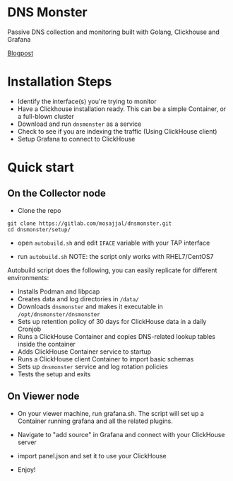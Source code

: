 # DNS Monster

Passive DNS collection and monitoring built with Golang, Clickhouse and Grafana

[Blogpost](https://blog.n0p.me/dnsmonster/)

# Installation Steps

* Identify the interface(s) you're trying to monitor
* Have a Clickhouse installation ready. This can be a simple Container, or a full-blown cluster
* Download and run `dnsmonster` as a service
* Check to see if you are indexing the traffic (Using ClickHouse client)
* Setup Grafana to connect to ClickHouse

# Quick start

## On the Collector node

* Clone the repo
```
git clone https://gitlab.com/mosajjal/dnsmonster.git
cd dnsmonster/setup/
```

* open `autobuild.sh` and edit `IFACE` variable with your TAP interface 

* run `autobuild.sh` NOTE: the script only works with RHEL7/CentOS7

Autobuild script does the following, you can easily replicate for different environments:
 - Installs Podman and libpcap
 - Creates data and log directories in `/data/`
 - Downloads `dnsmonster` and makes it executable in `/opt/dnsmonster/dnsmonster`
 - Sets up retention policy of 30 days for ClickHouse data in a daily Cronjob
 - Runs a ClickHouse Container and copies DNS-related lookup tables inside the container
 - Adds ClickHouse Container service to startup
 - Runs a ClickHouse client Container to import basic schemas
 - Sets up `dnsmonster` service and log rotation policies 
 - Tests the setup and exits

## On Viewer node

* On your viewer machine, run grafana.sh. The script will set up a Container running grafana and all the related plugins.

* Navigate to "add source" in Grafana and connect with your ClickHouse server

* import panel.json and set it to use your ClickHouse

* Enjoy!
